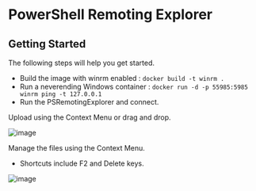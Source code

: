# PowerShell Remoting Explorer

## Getting Started

The following steps will help you get started.

* Build the image with winrm enabled : `docker build -t winrm .`
* Run a neverending Windows container : `docker run -d -p 55985:5985 winrm ping -t 127.0.0.1`
* Run the PSRemotingExplorer and connect.

Upload using the Context Menu or drag and drop.

![image](https://user-images.githubusercontent.com/933163/73949783-81fd4000-48c0-11ea-9ef7-42fd1e67fee5.png)

Manage the files using the Context Menu.
* Shortcuts include F2 and Delete keys.

![image](https://user-images.githubusercontent.com/933163/73949842-96413d00-48c0-11ea-92ef-ce1448f31ae7.png)